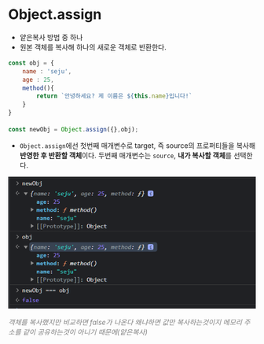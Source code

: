 # Object.assign

- 얕은복사 방법 중 하나
- 원본 객체를 복사해 하나의 새로운 객체로 반환한다.

```js
const obj = {
    name : 'seju',
    age : 25,
    method(){
        return `안녕하세요? 제 이름은 ${this.name}입니다!`
    }
}

const newObj = Object.assign({},obj);

```

- `Object.assign`에선 첫번째 매개변수로 target, 즉 source의 프로퍼티들을 복사해**반영한 후 반환할 객체**이다.
  두번째 매개변수는 `source`, **내가 복사할 객체**를 선택한다.

![Alt text](./assets/Object.assing.png)

<span style="color:gray">_객체를 복사했지만 비교하면 false가 나온다 왜냐하면 값만 복사하는것이지 메모리 주소를 같이 공유하는것이 아니기 때문에(얕은복사)_</span>